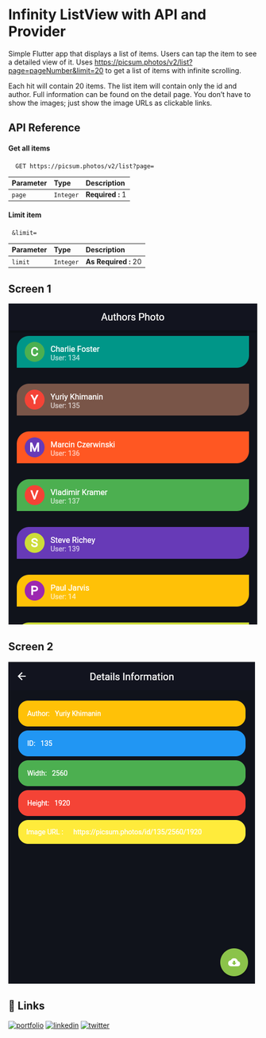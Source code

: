 
# Infinity ListView with API and Provider

Simple Flutter app that displays a list of items. Users can tap the item to see a detailed view of it. Uses https://picsum.photos/v2/list?page=pageNumber&limit=20 to get a list of items with infinite scrolling. 

Each hit will contain 20 items. The list item will contain only the id and author. Full information can be found on the detail page. You don’t have to show the images; just show the image URLs as clickable links.


## API Reference

#### Get all items

```http
  GET https://picsum.photos/v2/list?page=
```

| Parameter | Type     | Description                |
| :-------- | :------- | :------------------------- |
| `page` | `Integer` | **Required :** 1 |

#### Limit item

```http
 &limit=
```

| Parameter | Type     | Description                       |
| :-------- | :------- | :-------------------------------- |
| `limit`      | `Integer` | **As Required :** 20 |



## Screen 1

![App Screenshot](screenshot/screen1.png)


## Screen 2

![App Screenshot](screenshot/screen2.png)


## 🔗 Links
[![portfolio](https://img.shields.io/badge/my_portfolio-000?style=for-the-badge&logo=ko-fi&logoColor=white)](https://katherinempeterson.com/)
[![linkedin](https://img.shields.io/badge/linkedin-0A66C2?style=for-the-badge&logo=linkedin&logoColor=white)](https://www.linkedin.com/)
[![twitter](https://img.shields.io/badge/twitter-1DA1F2?style=for-the-badge&logo=twitter&logoColor=white)](https://twitter.com/)

